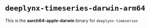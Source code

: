 # `deeplynx-timeseries-darwin-arm64`

This is the **aarch64-apple-darwin** binary for `deeplynx-timeseries`
